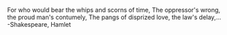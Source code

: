 For who would bear the whips and scorns of time,
The oppressor's wrong, the proud man's contumely,
The pangs of disprized love, the law's delay,...
-Shakespeare, Hamlet